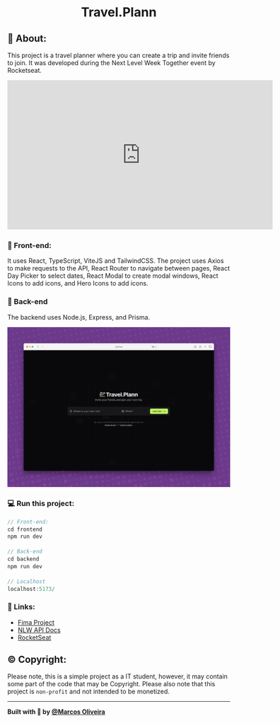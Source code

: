 <p>
  <h1 align="center">Travel.Plann</h1>
</p>

## 📝 About:
This project is a travel planner where you can create a trip and invite friends to join. It was developed during the Next Level Week Together event by Rocketseat.

<p align="center">
  <iframe width="600" height="338" src="https://youtu.be/ej_x8Xcd0jw" frameborder="0" allow="autoplay; encrypted-media" allowfullscreen></iframe>
</p>

### 🚀 Front-end:
It uses React, TypeScript, ViteJS and TailwindCSS. The project uses Axios to make requests to the API, React Router to navigate between pages, React Day Picker to select dates, React Modal to create modal windows, React Icons to add icons, and Hero Icons to add icons.

### 🚀 Back-end
The backend uses Node.js, Express, and Prisma.

<p align="center">
  <img alt="BetterDay" src="./preview/frontend_preview.png" >
</p>

### 💻 Run this project:
```js
// Front-end:
cd frontend
npm run dev

// Back-end
cd backend
npm run dev

// Localhost
localhost:5173/
```

### 🤝 Links:
- [Fima Project](https://www.figma.com/design/GlQVSoeZBaMjxDDtLPdaCg/NLW-Journey-%E2%80%A2-Planejador-de-viagem-(Community)?node-id=3-376&t=D0tgWQZrKw10fyLw-1)
- [NLW API Docs](https://nlw-journey.apidocumentation.com/reference)
- [RocketSeat](https://www.rocketseat.com.br/assinatura)

## © Copyright:
Please note, this is a simple project as a IT student, however, it may contain some part of the code that may be Copyright. Please also note that this project is `non-profit` and not intended to be monetized.

---

<strong>Built with 💙 by [@Marcos Oliveira](https://www.linkedin.com/in/pgmarcosoliveira/)</strong>